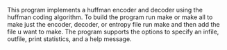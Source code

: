 This program implements a huffman encoder and decoder using the huffman coding algorithm. To build the program run make or make all to make just the encoder, decoder, or entropy file run make and then add the file u want to make. The program supports the options to specify an infile, outfile, print statistics, and a help message.
